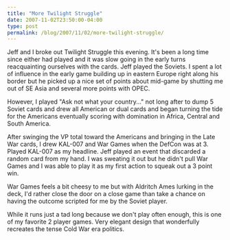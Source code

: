 ```yaml
---
title: "More Twilight Struggle"
date: 2007-11-02T23:50:00-04:00
type: post
permalink: /blog/2007/11/02/more-twilight-struggle/
---
```

Jeff and I broke out Twilight Struggle this evening. It's been a long time since either had played and it was slow going in the early turns reacquainting ourselves with the cards. Jeff played the Soviets. I spent a lot of influence in the early game building up in eastern Europe right along his border but he picked up a nice set of points about mid-game by shutting me out of SE Asia and several more points with OPEC.

However, I played "Ask not what your country..." not long after to dump 5 Soviet cards and drew all American or dual cards and began turning the tide for the Americans eventually scoring with domination in Africa, Central and South America.

After swinging the VP total toward the Americans and bringing in the Late War cards, I drew KAL-007 and War Games when the DefCon was at 3. Played KAL-007 as my headline. Jeff played an event that discarded a random card from my hand. I was sweating it out but he didn't pull War Games and I was able to play it as my first action to squeak out a 3 point win.

War Games feels a bit cheesy to me but with Aldritch Ames lurking in the deck, I'd rather close the door on a close game than take a chance on having the outcome scripted for me by the Soviet player.

While it runs just a tad long because we don't play often enough, this is one of my favorite 2 player games. Very elegant design that wonderfully recreates the tense Cold War era politics.